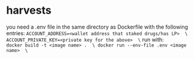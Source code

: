 # harvests
you need a .env file in the same directory as Dockerfile with the following entries:
`
ACCOUNT_ADDRESS=<wallet address that staked drugs/has LP>  \
ACCOUNT_PRIVATE_KEY=<private key for the above>  \
`
run with:  \
`
docker build -t <image name> .  \
docker run --env-file .env <image name>  \
`
